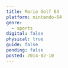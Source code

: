 ```yaml
---
title: Mario Golf 64
platform: nintendo-64
genre:
  - sports
digital: false
physical: true
guide: false
pending: false
posted: 2014-02-10
---
```

